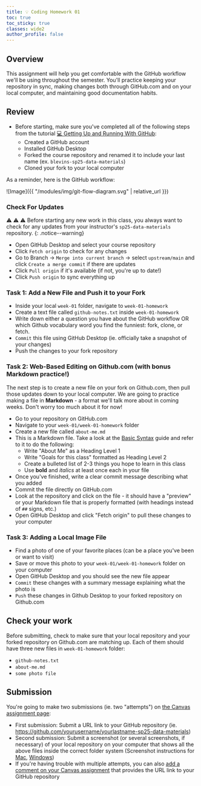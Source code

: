 ```yaml
---
title: 💡 Coding Homework 01
toc: true
toc_sticky: true
classes: wide2
author_profile: false
---
```


## Overview

This assignment will help you get comfortable with the GitHub workflow we'll be using throughout the semester. You'll practice keeping your repository in sync, making changes both through GitHub.com and on your local computer, and maintaining good documentation habits.

## Review

- Before starting, make sure you've completed all of the following steps from the tutorial [💻 Getting Up and Running With GitHub]({{site.baseurl}}/modules/github-intro/):
  - Created a GitHub account
  - Installed GitHub Desktop
  - Forked the course repository and renamed it to include your last name (ex. `blevins-sp25-data-materials`)
  - Cloned your fork to your local computer

As a reminder, here is the GitHub workflow:

![Image]({{ "/modules/img/git-flow-diagram.svg" | relative_url }})

### Check For Updates

⚠️ ⚠️ ⚠️ Before starting any new work in this class, you always want to check for any updates from your instructor's `sp25-data-materials` repository.
{: .notice--warning}

- Open GitHub Desktop and select your course repository
- Click `Fetch origin` to check for any changes
- Go to Branch → `Merge into current branch` → select `upstream/main` and click `Create a merge commit` if there are updates
- Click `Pull origin` if it's available (if not, you're up to date!)
- Click `Push origin` to sync everything up

### Task 1: Add a New File and Push it to your Fork

- Inside your local `week-01` folder, navigate to `week-01-homework`
- Create a text file called `github-notes.txt` inside `week-01-homework`
- Write down either a question you have about the GitHub workflow OR which Github vocabulary word you find the funniest: fork, clone, or fetch.
- `Commit` this file using GitHub Desktop (ie. officially take a snapshot of your changes)
- Push the changes to your fork repository

### Task 2: Web-Based Editing on Github.com (with bonus Markdown practice!)

The next step is to create a new file on your fork on Github.com, then pull those updates down to your local computer. We are going to practice making a file in **Markdown** - a format we'll talk more about in coming weeks. Don't worry too much about it for now!

- Go to your repository on GitHub.com
- Navigate to your `week-01/week-01-homework` folder
- Create a new file called `about-me.md`
- This is a Markdown file. Take a look at the [Basic Syntax](https://www.markdownguide.org/basic-syntax/) guide and refer to it to do the following:
  - Write "About Me" as a Heading Level 1
  - Write "Goals for this class" formatted as Heading Level 2
  - Create a bulleted list of 2-3 things you hope to learn in this class
  - Use **bold** and _italics_ at least once each in your file
- Once you've finished, write a clear commit message describing what you added
- Commit the file directly on GitHub.com
- Look at the repository and click on the file - it should have a "preview" or your Markdown file that is properly formatted (with headings instead of `##` signs, etc.)
- Open GitHub Desktop and click "Fetch origin" to pull these changes to your computer

### Task 3: Adding a Local Image File

- Find a photo of one of your favorite places (can be a place you've been or want to visit)
- Save or move this photo to your `week-01/week-01-homework` folder on your computer
- Open GitHub Desktop and you should see the new file appear
- `Commit` these changes with a summary message explaining what the photo is
- `Push` these changes in Github Desktop to your forked repository on Github.com

## Check your work

Before submitting, check to make sure that your local repository and your forked repository on Github.com are matching up. Each of them should have three new files in `week-01-homework` folder:

- `github-notes.txt`
- `about-me.md`
- `some photo file`

## Submission

You're going to make two submissions (ie. two "attempts") on [the Canvas assignment page](https://ucdenver.instructure.com/courses/552717/assignments/1909256):

- First submission: Submit a URL link to your GitHub repository (ie. https://github.com/yourusername/yourlastname-sp25-data-materials)
- Second submission: Submit a screenshot (or several screenshots, if necessary) of your local repository on your computer that shows all the above files inside the correct folder system (Screenshot instructions for [Mac](https://support.apple.com/guide/mac-help/take-a-screenshot-mh26782/mac#:~:text=Press%20Shift%2DCommand%2D3.&text=Press%20Shift%2DCommand%2D4%2C,the%20mouse%20or%20trackpad%20button.&text=Press%20Shift%2DCommand%2D4%2C%20then%20press%20the%20Space%20bar.), [Windows](https://support.microsoft.com/en-us/windows/use-snipping-tool-to-capture-screenshots-00246869-1843-655f-f220-97299b865f6b))
- If you're having trouble with multiple attempts, you can also [add a comment on your Canvas assignment](https://community.canvaslms.com/t5/Student-Guide/How-do-I-add-a-comment-to-a-submission-as-a-student/ta-p/606650) that provides the URL link to your GitHub repository
